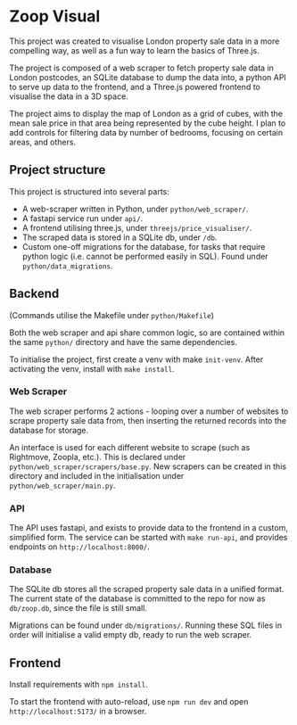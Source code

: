 # Zoop Visual

This project was created to visualise London property sale data in a more compelling way, as well as a fun way to learn the basics of Three.js.

The project is composed of a web scraper to fetch property sale data in London postcodes, an SQLite database to dump the data into, a python API to serve up data to the frontend, and a Three.js  powered frontend to visualise the data in a 3D space. 

The project aims to display the map of London as a grid of cubes, with the mean sale price in that area being represented by the cube height. I plan to add controls for filtering data by number of bedrooms, focusing on certain areas, and others. 


## Project structure

This project is structured into several parts:
 - A web-scraper written in Python, under `python/web_scraper/`.
 - A fastapi service run under `api/`.
 - A frontend utilising three.js, under `threejs/price_visualiser/`.
 - The scraped data is stored in a SQLite db, under `/db`.
 - Custom one-off migrations for the database, for tasks that require python logic (i.e. cannot be performed easily in SQL). Found under `python/data_migrations`.

## Backend
(Commands utilise the Makefile under `python/Makefile`)

Both the web scraper and api share common logic, so are contained within the same `python/` directory and have the same dependencies. 

To initialise the project, first create a venv with make `init-venv`. After activating the venv, install with `make install`.

### Web Scraper
The web scraper performs 2 actions - looping over a number of websites to scrape property sale data from, then inserting the returned records into the database for storage.

An interface is used for each different website to scrape (such as Rightmove, Zoopla, etc.). This is declared under `python/web_scraper/scrapers/base.py`. New scrapers can be created in this directory and included in the initialisation under `python/web_scraper/main.py`. 

### API
The API uses fastapi, and exists to provide data to the frontend in a custom, simplified form. The service can be started with `make run-api`, and provides endpoints on `http://localhost:8000/`. 


### Database
The SQLite db stores all the scraped property sale data in a unified format. 
The current state of the database is committed to the repo for now as `db/zoop.db`, since the file is still small.

Migrations can be found under `db/migrations/`. Running these SQL files in order will initialise a valid empty db, ready to run the web scraper.


## Frontend

Install requirements with `npm install`.

To start the frontend with auto-reload, use `npm run dev` and open `http://localhost:5173/` in a browser.

